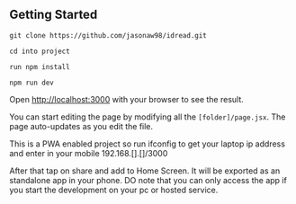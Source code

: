 ## Getting Started

```
git clone https://github.com/jasonaw98/idread.git

cd into project

run npm install

npm run dev

```

Open [http://localhost:3000](http://localhost:3000) with your browser to see the result.

You can start editing the page by modifying all the `[folder]/page.jsx`. The page auto-updates as you edit the file.

This is a PWA enabled project so run ifconfig to get your laptop ip address and enter in your mobile 192.168.[].[]/3000

After that tap on share and add to Home Screen. It will be exported as an standalone app in your phone. DO note that you can only access the app if you start the development on your pc or hosted service.

